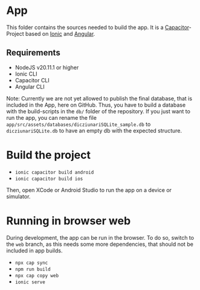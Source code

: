 # App

This folder contains the sources needed to build the app. It is a [Capacitor](https://capacitorjs.com/)-Project based on [Ionic](https://ionicframework.com/) and [Angular](https://angular.io/).

## Requirements

- NodeJS v20.11.1 or higher
- Ionic CLI
- Capacitor CLI
- Angular CLI

Note: Currently we are not yet allowed to publish the final database, that is included in the App, here on GitHub. Thus, you have to build a database with the build-scripts in the `db/` folder of the repository. If you just want to run the app, you can rename the file `app/src/assets/databases/dicziunariSQLite_sample.db` to `dicziunariSQLite.db` to have an empty db with the expected structure.

# Build the project

- `ionic capacitor build android`
- `ionic capacitor build ios`

Then, open XCode or Android Studio to run the app on a device or simulator.

# Running in browser web

During development, the app can be run in the browser. To do so, switch to the `web` branch, as this needs some more dependencies, that should not be included in app builds.

- `npx cap sync`
- `npm run build`
- `npx cap copy web`
- `ionic serve`
